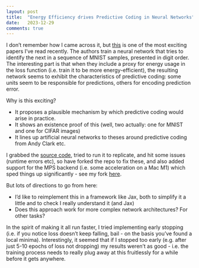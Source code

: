 ```yaml
---
layout: post
title:  "Energy Efficiency drives Predictive Coding in Neural Networks"
date:   2023-12-29
comments: true
---
```



I don’t remember how I came across it, but [this](https://scholar.google.com/scholar?hl=en&as_sdt=0%2C5&q=Predictive+coding+is+a+consequence+of+energy+efficiency+in+recurrent+neural+networks&btnG=) is one of the most exciting papers I’ve read recently. The authors train a neural network that tries to identify the next in a sequence of MNIST samples, presented in digit order. The interesting part is that when they include a proxy for energy usage in the loss function (i.e. train it to be more energy-efficient), the resulting network seems to exhibit the characteristics of predictive coding: some units seem to be responsible for predictions, others for encoding prediction error.

Why is this exciting?
* It proposes a plausible mechanism by which predictive coding would arise in practice.
* It shows an existence proof of this (well, two actually: one for MNIST and one for CIFAR images)
* It lines up artificial neural networks to theses around predictive coding from Andy Clark etc.

I grabbed the [source code](https://github.com/KietzmannLab/EmergentPredictiveCoding), tried to run it to replicate, and hit some issues (runtime errors etc), so have forked the repo to fix these, and also added support for the MPS backend (i.e. some acceleration on a Mac M1) which sped things up significantly - see my fork [here](https://github.com/twhume/EmergentPredictiveCoding/).

But lots of directions to go from here:
* I’d like to reimplement this in a framework like Jax, both to simplify it a little and to check I really understand it (and Jax)
* Does this approach work for more complex network architectures? For other tasks?

In the spirit of making it all run faster, I tried implementing early stopping (i.e. if you notice loss doesn’t keep falling, bail - on the basis you’ve found a local minima). Interestingly, it seemed that if I stopped too early (e.g. after just 5-10 epochs of loss not dropping) my results weren’t as good - i.e. the training process needs to really plug away at this fruitlessly for a while before it gets anywhere.
